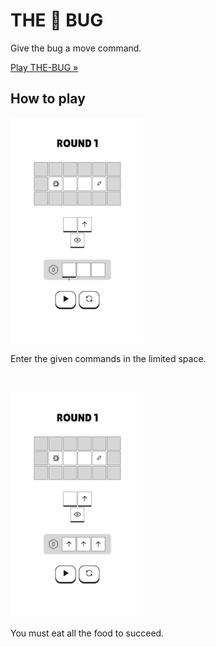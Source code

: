 # THE 🐞 BUG

Give the bug a move command.

[Play THE-BUG »](https://kyechan99.github.io/the-bug)


## How to play

![ready](./images/ready.gif)

Enter the given commands in the limited space.

<br/>

![playing](./images/playing.gif)

You must eat all the food to succeed.